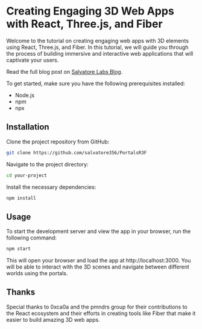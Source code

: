 # Creating Engaging 3D Web Apps with React, Three.js, and Fiber

Welcome to the tutorial on creating engaging web apps with 3D elements using React, Three.js, and Fiber. In this tutorial, we will guide you through the process of building immersive and interactive web applications that will captivate your users.

Read the full blog post on [Salvatore Labs Blog](https://blog.salvatorelabs.com/building-immersive-web-apps-a-guide-to-creating-interactive-experiences-with-react-three-and-fiber-r3f/).


To get started, make sure you have the following prerequisites installed:
- Node.js
- npm
- npx

## Installation

Clone the project repository from GitHub:

```bash
git clone https://github.com/salvatore356/PortalsR3F
```
Navigate to the project directory:

```bash
cd your-project
```
Install the necessary dependencies:

```bash
npm install
```
## Usage
To start the development server and view the app in your browser, run the following command:

```bash
npm start
```
This will open your browser and load the app at http://localhost:3000. You will be able to interact with the 3D scenes and navigate between different worlds using the portals.

## Thanks

Special thanks to 0xca0a and the pmndrs group for their contributions to the React ecosystem and their efforts in creating tools like Fiber that make it easier to build amazing 3D web apps.
